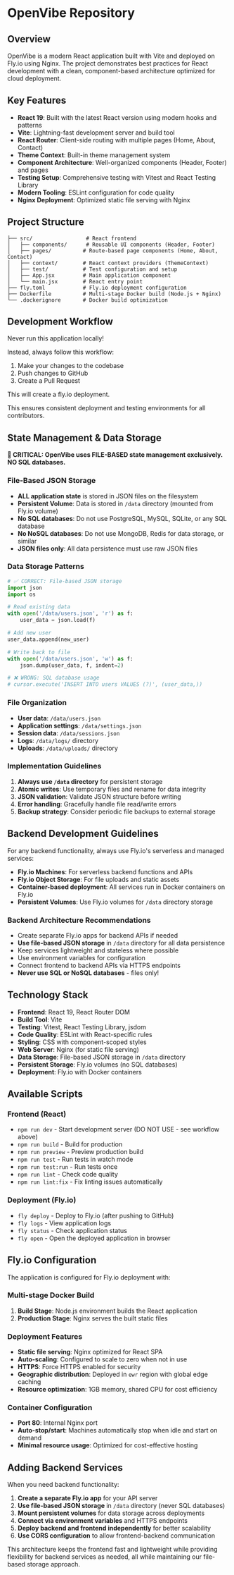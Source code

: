 # OpenVibe Repository

## Overview

OpenVibe is a modern React application built with Vite and deployed on Fly.io using Nginx. The project demonstrates best practices for React development with a clean, component-based architecture optimized for cloud deployment.

## Key Features

- **React 19**: Built with the latest React version using modern hooks and patterns
- **Vite**: Lightning-fast development server and build tool
- **React Router**: Client-side routing with multiple pages (Home, About, Contact)
- **Theme Context**: Built-in theme management system
- **Component Architecture**: Well-organized components (Header, Footer) and pages
- **Testing Setup**: Comprehensive testing with Vitest and React Testing Library
- **Modern Tooling**: ESLint configuration for code quality
- **Nginx Deployment**: Optimized static file serving with Nginx

## Project Structure

```
├── src/                 # React frontend
│   ├── components/      # Reusable UI components (Header, Footer)
│   ├── pages/          # Route-based page components (Home, About, Contact)
│   ├── context/        # React context providers (ThemeContext)
│   ├── test/           # Test configuration and setup
│   ├── App.jsx         # Main application component
│   └── main.jsx        # React entry point
├── fly.toml            # Fly.io deployment configuration
├── Dockerfile          # Multi-stage Docker build (Node.js + Nginx)
└── .dockerignore       # Docker build optimization
```

## Development Workflow

<IMPORTANT>
Never run this application locally!
</IMPORTANT>

Instead, always follow this workflow:
1. Make your changes to the codebase
2. Push changes to GitHub
3. Create a Pull Request

This will create a fly.io deployment.

This ensures consistent deployment and testing environments for all contributors.

## State Management & Data Storage

**🚨 CRITICAL: OpenVibe uses FILE-BASED state management exclusively. NO SQL databases.**

### File-Based JSON Storage
- **ALL application state** is stored in JSON files on the filesystem
- **Persistent Volume**: Data is stored in `/data` directory (mounted from Fly.io volume)
- **No SQL databases**: Do not use PostgreSQL, MySQL, SQLite, or any SQL database
- **No NoSQL databases**: Do not use MongoDB, Redis for data storage, or similar
- **JSON files only**: All data persistence must use raw JSON files

### Data Storage Patterns
```python
# ✅ CORRECT: File-based JSON storage
import json
import os

# Read existing data
with open('/data/users.json', 'r') as f:
    user_data = json.load(f)

# Add new user
user_data.append(new_user)

# Write back to file
with open('/data/users.json', 'w') as f:
    json.dump(user_data, f, indent=2)

# ❌ WRONG: SQL database usage
# cursor.execute('INSERT INTO users VALUES (?)', (user_data,))
```

### File Organization
- **User data**: `/data/users.json`
- **Application settings**: `/data/settings.json`
- **Session data**: `/data/sessions.json`
- **Logs**: `/data/logs/` directory
- **Uploads**: `/data/uploads/` directory

### Implementation Guidelines
1. **Always use `/data` directory** for persistent storage
2. **Atomic writes**: Use temporary files and rename for data integrity
3. **JSON validation**: Validate JSON structure before writing
4. **Error handling**: Gracefully handle file read/write errors
5. **Backup strategy**: Consider periodic file backups to external storage

## Backend Development Guidelines

For any backend functionality, always use Fly.io's serverless and managed services:

- **Fly.io Machines**: For serverless backend functions and APIs
- **Fly.io Object Storage**: For file uploads and static assets
- **Container-based deployment**: All services run in Docker containers on Fly.io
- **Persistent Volumes**: Use Fly.io volumes for `/data` directory storage

### Backend Architecture Recommendations
- Create separate Fly.io apps for backend APIs if needed
- **Use file-based JSON storage** in `/data` directory for all data persistence
- Keep services lightweight and stateless where possible
- Use environment variables for configuration
- Connect frontend to backend APIs via HTTPS endpoints
- **Never use SQL or NoSQL databases** - files only!

## Technology Stack

- **Frontend**: React 19, React Router DOM
- **Build Tool**: Vite
- **Testing**: Vitest, React Testing Library, jsdom
- **Code Quality**: ESLint with React-specific rules
- **Styling**: CSS with component-scoped styles
- **Web Server**: Nginx (for static file serving)
- **Data Storage**: File-based JSON storage in `/data` directory
- **Persistent Storage**: Fly.io volumes (no SQL databases)
- **Deployment**: Fly.io with Docker containers

## Available Scripts

### Frontend (React)
- `npm run dev` - Start development server (DO NOT USE - see workflow above)
- `npm run build` - Build for production
- `npm run preview` - Preview production build
- `npm run test` - Run tests in watch mode
- `npm run test:run` - Run tests once
- `npm run lint` - Check code quality
- `npm run lint:fix` - Fix linting issues automatically

### Deployment (Fly.io)
- `fly deploy` - Deploy to Fly.io (after pushing to GitHub)
- `fly logs` - View application logs
- `fly status` - Check application status
- `fly open` - Open the deployed application in browser

## Fly.io Configuration

The application is configured for Fly.io deployment with:

### Multi-stage Docker Build
1. **Build Stage**: Node.js environment builds the React application
2. **Production Stage**: Nginx serves the built static files

### Deployment Features
- **Static file serving**: Nginx optimized for React SPA
- **Auto-scaling**: Configured to scale to zero when not in use
- **HTTPS**: Force HTTPS enabled for security
- **Geographic distribution**: Deployed in `ewr` region with global edge caching
- **Resource optimization**: 1GB memory, shared CPU for cost efficiency

### Container Configuration
- **Port 80**: Internal Nginx port
- **Auto-stop/start**: Machines automatically stop when idle and start on demand
- **Minimal resource usage**: Optimized for cost-effective hosting

## Adding Backend Services

When you need backend functionality:

1. **Create a separate Fly.io app** for your API server
2. **Use file-based JSON storage** in `/data` directory (never SQL databases)
3. **Mount persistent volumes** for data storage across deployments
4. **Connect via environment variables** and HTTPS endpoints
5. **Deploy backend and frontend independently** for better scalability
6. **Use CORS configuration** to allow frontend-backend communication

This architecture keeps the frontend fast and lightweight while providing flexibility for backend services as needed, all while maintaining our file-based storage approach.
